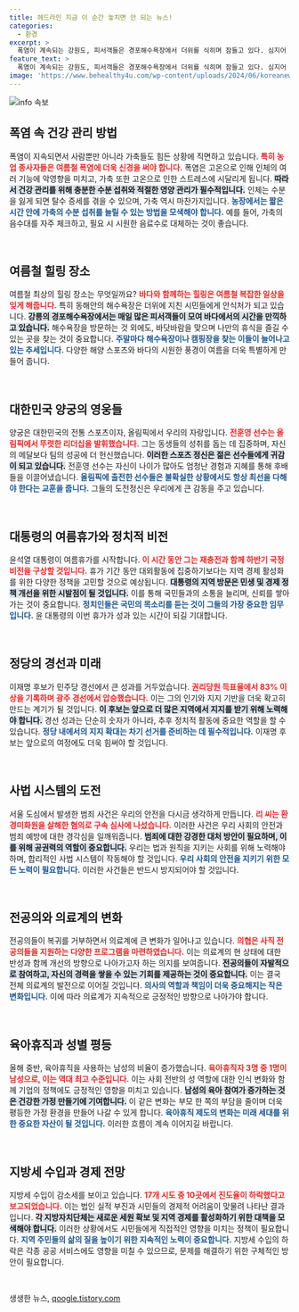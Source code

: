 ```yaml
---
title: 헤드라인 지금 이 순간 놓치면 안 되는 뉴스!
categories:
  - 환경
excerpt: >
  폭염이 계속되는 강원도, 피서객들은 경포해수욕장에서 더위를 식히며 잠들고 있다. 심지어 가축들조차 이 열기 속에서 지쳐가고 있다. 무더위 속 시민들의 모습이 담긴 현장을 확인해보세요!
feature_text: >
  폭염이 계속되는 강원도, 피서객들은 경포해수욕장에서 더위를 식히며 잠들고 있다. 심지어 가축들조차 이 열기 속에서 지쳐가고 있다. 무더위 속 시민들의 모습이 담긴 현장을 확인해보세요!
image: 'https://www.behealthy4u.com/wp-content/uploads/2024/06/koreanews.jpg'
---
```


<p><img src="https://www.behealthy4u.com/wp-content/uploads/2024/06/koreanews.jpg" alt="info 속보" /></p>

<h2 data-ke-size="size26">폭염 속 건강 관리 방법</h2>

<p data-ke-size="size16">폭염이 지속되면서 사람뿐만 아니라 가축들도 힘든 상황에 직면하고 있습니다. <b><span style="color: #ee2323;">특히 농업 종사자들은 여름철 폭염에 더욱 신경을 써야 합니다.</span></b> 폭염은 고온으로 인해 인체의 여러 기능에 악영향을 미치고, 가축 또한 고온으로 인한 스트레스에 시달리게 됩니다. <b><span style="background-color: #21538527;">따라서 건강 관리를 위해 충분한 수분 섭취와 적절한 영양 관리가 필수적입니다.</span></b> 인체는 수분을 잃게 되면 탈수 증세를 겪을 수 있으며, 가축 역시 마찬가지입니다. <b><span style="color: #1a5490;">농장에서는 짧은 시간 안에 가축의 수분 섭취를 늘릴 수 있는 방법을 모색해야 합니다.</span></b> 예를 들어, 가축의 음수대를 자주 체크하고, 필요 시 시원한 음료수로 대체하는 것이 좋습니다.</p>

<p data-ke-size="size16">&nbsp;</p>

<h2 data-ke-size="size26">여름철 힐링 장소</h2>

<p data-ke-size="size16">여름철 최상의 힐링 장소는 무엇일까요? <b><span style="color: #ee2323;">바다와 함께하는 힐링은 여름철 복잡한 일상을 잊게 해줍니다.</span></b> 특히 동해안의 해수욕장은 더위에 지친 시민들에게 안식처가 되고 있습니다. <b><span style="background-color: #21538527;">강릉의 경포해수욕장에서는 매일 많은 피서객들이 모여 바다에서의 시간을 만끽하고 있습니다.</span></b> 해수욕장을 방문하는 것 외에도, 바닷바람을 맞으며 나만의 휴식을 즐길 수 있는 곳을 찾는 것이 중요합니다. <b><span style="color: #1a5490;">주말마다 해수욕장이나 캠핑장을 찾는 이들이 늘어나고 있는 추세입니다.</span></b> 다양한 해양 스포츠와 바다의 시원한 풍경이 여름을 더욱 특별하게 만들어 줍니다.</p>

<p data-ke-size="size16">&nbsp;</p>

<h2 data-ke-size="size26">대한민국 양궁의 영웅들</h2>

<p data-ke-size="size16">양궁은 대한민국의 전통 스포츠이자, 올림픽에서 우리의 자랑입니다. <b><span style="color: #ee2323;">전훈영 선수는 올림픽에서 뚜렷한 리더십을 발휘했습니다.</span></b> 그는 동생들의 성취를 돕는 데 집중하며, 자신의 메달보다 팀의 성공에 더 헌신했습니다. <b><span style="background-color: #21538527;">이러한 스포츠 정신은 젊은 선수들에게 귀감이 되고 있습니다.</span></b> 전훈영 선수는 자신이 나이가 많아도 엄청난 경험과 지혜를 통해 후배들을 이끌어냈습니다. <b><span style="color: #1a5490;">올림픽에 출전한 선수들은 불확실한 상황에서도 항상 최선을 다해야 한다는 교훈을 줍니다.</span></b> 그들의 도전정신은 우리에게 큰 감동을 주고 있습니다.</p>

<p data-ke-size="size16">&nbsp;</p>

<h2 data-ke-size="size26">대통령의 여름휴가와 정치적 비전</h2>

<p data-ke-size="size16">윤석열 대통령이 여름휴가를 시작합니다. <b><span style="color: #ee2323;">이 시간 동안 그는 재충전과 함께 하반기 국정 비전을 구상할 것입니다.</span></b> 휴가 기간 동안 대외활동에 집중하기보다는 지역 경제 활성화를 위한 다양한 정책을 고민할 것으로 예상됩니다. <b><span style="background-color: #21538527;">대통령의 지역 방문은 민생 및 경제 정책 개선을 위한 시발점이 될 것입니다.</span></b> 이를 통해 국민들과의 소통을 늘리며, 신뢰를 쌓아가는 것이 중요합니다. <b><span style="color: #1a5490;">정치인들은 국민의 목소리를 듣는 것이 그들의 가장 중요한 임무입니다.</span></b> 윤 대통령의 이번 휴가가 성과 있는 시간이 되길 기대합니다.</p>

<p data-ke-size="size16">&nbsp;</p>

<h2 data-ke-size="size26">정당의 경선과 미래</h2>

<p data-ke-size="size16">이재명 후보가 민주당 경선에서 큰 성과를 거두었습니다. <b><span style="color: #ee2323;">권리당원 득표율에서 83% 이상을 기록하며 광주 경선에서 압승했습니다.</span></b> 이는 그의 인기와 지지 기반을 더욱 확고히 만드는 계기가 될 것입니다. <b><span style="background-color: #21538527;">이 후보는 앞으로 더 많은 지역에서 지지를 받기 위해 노력해야 합니다.</span></b> 경선 성과는 단순히 숫자가 아니라, 추후 정치적 활동에 중요한 역할을 할 수 있습니다. <b><span style="color: #1a5490;">정당 내에서의 지지 확대는 차기 선거를 준비하는 데 필수적입니다.</span></b> 이재명 후보는 앞으로의 여정에도 더욱 힘써야 할 것입니다.</p>

<p data-ke-size="size16">&nbsp;</p>

<h2 data-ke-size="size26">사법 시스템의 도전</h2>

<p data-ke-size="size16">서울 도심에서 발생한 범죄 사건은 우리의 안전을 다시금 생각하게 만듭니다. <b><span style="color: #ee2323;">리 씨는 환경미화원을 살해한 혐의로 구속 심사에 나섰습니다.</span></b> 이러한 사건은 우리 사회의 안전과 범죄 예방에 대한 경각심을 일깨워줍니다. <b><span style="background-color: #21538527;">범죄에 대한 강경한 대처 방안이 필요하며, 이를 위해 공권력의 역할이 중요합니다.</span></b> 우리는 법과 원칙을 지키는 사회를 위해 노력해야 하며, 합리적인 사법 시스템이 작동해야 할 것입니다. <b><span style="color: #1a5490;">우리 사회의 안전을 지키기 위한 모든 노력이 필요합니다.</span></b> 이러한 사건들은 반드시 방지되어야 할 것입니다.</p>

<p data-ke-size="size16">&nbsp;</p>

<h2 data-ke-size="size26">전공의와 의료계의 변화</h2>

<p data-ke-size="size16">전공의들이 복귀를 거부하면서 의료계에 큰 변화가 일어나고 있습니다. <b><span style="color: #ee2323;">의협은 사직 전공의들을 지원하는 다양한 프로그램을 마련하였습니다.</span></b> 이는 의료계의 현 상태에 대한 반성과 함께 개선의 방향으로 나아가고자 하는 의지를 보여줍니다. <b><span style="background-color: #21538527;">전공의들이 자발적으로 참여하고, 자신의 경력을 쌓을 수 있는 기회를 제공하는 것이 중요합니다.</span></b> 이는 결국 전체 의료계의 발전으로 이어질 것입니다. <b><span style="color: #1a5490;">의사의 역할과 책임이 더욱 중요해지는 작은 변화입니다.</span></b> 이에 따라 의료계가 지속적으로 긍정적인 방향으로 나아가야 합니다.</p>

<p data-ke-size="size16">&nbsp;</p>

<h2 data-ke-size="size26">육아휴직과 성별 평등</h2>

<p data-ke-size="size16">올해 중반, 육아휴직을 사용하는 남성의 비율이 증가했습니다. <b><span style="color: #ee2323;">육아휴직자 3명 중 1명이 남성으로, 이는 역대 최고 수준입니다.</span></b> 이는 사회 전반의 성 역할에 대한 인식 변화와 함께 기업의 정책에도 긍정적인 영향을 미치고 있습니다. <b><span style="background-color: #21538527;">남성의 육아 참여가 증가하는 것은 건강한 가정 만들기에 기여합니다.</span></b> 이 같은 변화는 부모 한 쪽의 부담을 줄이며 더욱 평등한 가정 환경을 만들어 나갈 수 있게 합니다. <b><span style="color: #1a5490;">육아휴직 제도의 변화는 미래 세대를 위한 중요한 자산이 될 것입니다.</span></b> 이러한 흐름이 계속 이어지길 바랍니다.</p>

<p data-ke-size="size16">&nbsp;</p>

<h2 data-ke-size="size26">지방세 수입과 경제 전망</h2>

<p data-ke-size="size16">지방세 수입이 감소세를 보이고 있습니다. <b><span style="color: #ee2323;">17개 시도 중 10곳에서 진도율이 하락했다고 보고되었습니다.</span></b> 이는 법인 실적 부진과 시민들의 경제적 어려움이 맞물려 나타난 결과입니다. <b><span style="background-color: #21538527;">각 지방자치단체는 새로운 세원 확보 및 지역 경제를 활성화하기 위한 대책을 모색해야 합니다.</span></b> 이러한 상황에서도 시민들에게 직접적인 영향을 미치는 정책이 필요합니다. <b><span style="color: #1a5490;">지역 주민들의 삶의 질을 높이기 위한 지속적인 노력이 중요합니다.</span></b> 지방세 수입의 하락은 각종 공공 서비스에도 영향을 미칠 수 있으므로, 문제를 해결하기 위한 구체적인 방안이 필요합니다.</p>

<p data-ke-size="size16">&nbsp;</p>
생생한 뉴스, <a href="https://qoogle.tistory.com" rel="dofollow">qoogle.tistory.com</a>


